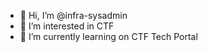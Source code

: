- 👋 Hi, I’m @infra-sysadmin
- 👀 I’m interested in CTF
- 🌱 I’m currently learning on CTF Tech Portal


<!---
infra-sysadmin/infra-sysadmin is a ✨ special ✨ repository because its `README.md` (this file) appears on your GitHub profile.
You can click the Preview link to take a look at your changes.
--->
